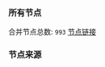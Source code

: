### 所有节点
合并节点总数: `993`
[节点链接](https://raw.githubusercontent.com/rzhy1/11/master/sub/sub_merge_base64.txt)

### 节点来源
